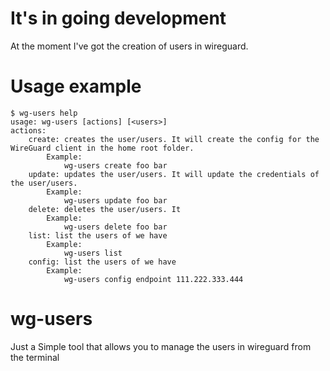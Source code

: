 # It's in going development

 At the moment I've got the creation of users in wireguard. 
 
 # Usage example

```
$ wg-users help
usage: wg-users [actions] [<users>]
actions: 
	create:	creates the user/users. It will create the config for the WireGuard client in the home root folder.
		Example:
			wg-users create foo bar
	update:	updates the user/users. It will update the credentials of the user/users.
		Example:
			wg-users update foo bar
	delete:	deletes the user/users. It 
		Example:
			wg-users delete foo bar
	list: list the users of we have 
		Example:
			wg-users list
 	config: list the users of we have 
		Example:
			wg-users config endpoint 111.222.333.444
```

# wg-users

Just a Simple tool that allows you to manage the users in wireguard from the terminal

